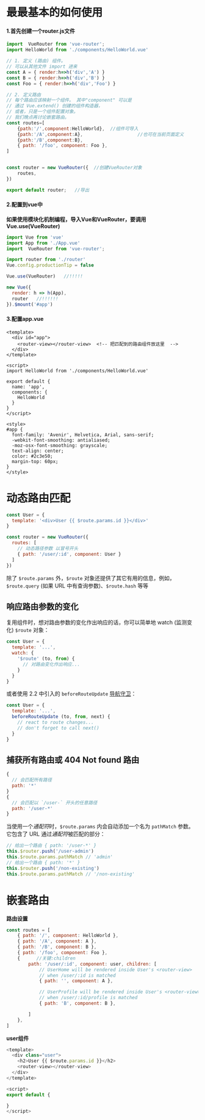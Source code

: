 # 最最基本的如何使用

#### 1.首先创建一个router.js文件

```js
import  VueRouter from 'vue-router';
import HelloWorld from './components/HelloWorld.vue'

// 1. 定义 (路由) 组件。
// 可以从其他文件 import 进来
const A = { render:h=>h('div','A') }
const B = { render:h=>h('div','B') }
const Foo = { render:h=>h('div','Foo') }

// 2. 定义路由
// 每个路由应该映射一个组件。 其中"component" 可以是
// 通过 Vue.extend() 创建的组件构造器，
// 或者，只是一个组件配置对象。
// 我们晚点再讨论嵌套路由。
const routes=[
    {path:'/',component:HelloWorld},  //组件可导入
    {path:'/A',component:A}, 					//也可在当前页面定义
    {path:'/B',component:B},
    { path: '/foo', component: Foo },
]


const router = new VueRouter({  //创建VueRouter对象
    routes,
})

export default router;   //导出
```

#### 2.配置到vue中

**如果使用模块化机制编程，导入Vue和VueRouter，要调用 Vue.use(VueRouter)**

```js
import Vue from 'vue'
import App from './App.vue'
import  VueRouter from 'vue-router';

import router from './router'
Vue.config.productionTip = false

Vue.use(VueRouter)   //!!!!!

new Vue({
  render: h => h(App),
  router   //!!!!!!
}).$mount('#app')

```

#### 3.配置app.vue

```vue
<template>
  <div id="app">
    <router-view></router-view>  <!-- 把匹配到的路由组件放这里  -->
  </div>
</template>

<script>
import HelloWorld from './components/HelloWorld.vue'

export default {
  name: 'app',
  components: {
    HelloWorld
  }
}
</script>

<style>
#app {
  font-family: 'Avenir', Helvetica, Arial, sans-serif;
  -webkit-font-smoothing: antialiased;
  -moz-osx-font-smoothing: grayscale;
  text-align: center;
  color: #2c3e50;
  margin-top: 60px;
}
</style>

```



# 动态路由匹配

```js
const User = {
  template: '<div>User {{ $route.params.id }}</div>'
}

const router = new VueRouter({
  routes: [
    // 动态路径参数 以冒号开头
    { path: '/user/:id', component: User }
  ]
})
```

除了 `$route.params` 外，`$route` 对象还提供了其它有用的信息，例如，`$route.query` (如果 URL 中有查询参数)、`$route.hash` 等等

## 响应路由参数的变化

复用组件时，想对路由参数的变化作出响应的话，你可以简单地 watch (监测变化) `$route` 对象：

```js
const User = {
  template: '...',
  watch: {
    '$route' (to, from) {
      // 对路由变化作出响应...
    }
  }
}
```

或者使用 2.2 中引入的 `beforeRouteUpdate` [导航守卫](https://router.vuejs.org/zh/guide/advanced/navigation-guards.html)：

```js
const User = {
  template: '...',
  beforeRouteUpdate (to, from, next) {
    // react to route changes...
    // don't forget to call next()
  }
}
```

## 捕获所有路由或 404 Not found 路由

```js
{
  // 会匹配所有路径
  path: '*'
}
{
  // 会匹配以 `/user-` 开头的任意路径
  path: '/user-*'
}
```

当使用一个*通配符*时，`$route.params` 内会自动添加一个名为 `pathMatch` 参数。它包含了 URL 通过*通配符*被匹配的部分：

```js
// 给出一个路由 { path: '/user-*' }
this.$router.push('/user-admin')
this.$route.params.pathMatch // 'admin'
// 给出一个路由 { path: '*' }
this.$router.push('/non-existing')
this.$route.params.pathMatch // '/non-existing'
```

# 嵌套路由

**路由设置**

```js
const routes = [
    { path: '/', component: HelloWorld },
    { path: '/A', component: A },
    { path: '/B', component: B },
    { path: '/foo', component: Foo },
    {      //关键:children
        path: '/user/:id', component: user, children: [
            // UserHome will be rendered inside User's <router-view>
            // when /user/:id is matched
            { path: '', component: A },

            // UserProfile will be rendered inside User's <router-view>
            // when /user/:id/profile is matched
            { path: 'B', component: B },

        ]
    },
]
```

**user组件**

```js
<template>
  <div class="user">
    <h2>User {{ $route.params.id }}</h2>
    <router-view></router-view>
  </div>
</template>

<script>
export default {

}
</script>
```


